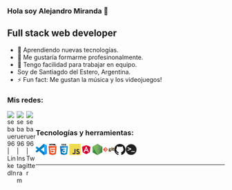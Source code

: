 ### Hola soy Alejandro Miranda 👋
 
## Full stack web developer
- 🌱 Aprendiendo nuevas tecnologías.
- 🏢 Me gustaría formarme profesinonalmente.
- 👯 Tengo facilidad para trabajar en equipo.
-  Soy de Santiagdo del Estero, Argentina.
- ⚡ Fun fact: Me gustan la música y los videojuegos!

### Mis redes:

[<img align="left" alt="sebauer96 | LinkedIn" width="22px" src="https://cdn.jsdelivr.net/npm/simple-icons@v3/icons/linkedin.svg" />][linkedin]
[<img align="left" alt="sebauer96 | Instagram" width="22px" src="https://cdn.jsdelivr.net/npm/simple-icons@v3/icons/instagram.svg" />][instagram]
[<img align="left" alt="sebauer96 | Twitter" width="22px" src="https://cdn.jsdelivr.net/npm/simple-icons@v3/icons/twitter.svg" />][twitter]

<br />

### Tecnologías y herramientas:

<img align="left" alt="Visual Studio Code" width="26px" src="https://raw.githubusercontent.com/github/explore/80688e429a7d4ef2fca1e82350fe8e3517d3494d/topics/visual-studio-code/visual-studio-code.png" />
<img align="left" alt="HTML5" width="26px" src="https://raw.githubusercontent.com/github/explore/80688e429a7d4ef2fca1e82350fe8e3517d3494d/topics/html/html.png" />
<img align="left" alt="CSS3" width="26px" src="https://raw.githubusercontent.com/github/explore/80688e429a7d4ef2fca1e82350fe8e3517d3494d/topics/css/css.png" />
<img align="left" alt="JavaScript" width="26px" src="https://raw.githubusercontent.com/github/explore/80688e429a7d4ef2fca1e82350fe8e3517d3494d/topics/javascript/javascript.png" />
<img align="left" alt="Angular" width="26px" src="https://raw.githubusercontent.com/github/explore/80688e429a7d4ef2fca1e82350fe8e3517d3494d/topics/angular/angular.png" />
<img align="left" alt="Node.js" width="26px" src="https://raw.githubusercontent.com/github/explore/80688e429a7d4ef2fca1e82350fe8e3517d3494d/topics/nodejs/nodejs.png" />
<img align="left" alt="Git" width="26px" src="https://raw.githubusercontent.com/github/explore/80688e429a7d4ef2fca1e82350fe8e3517d3494d/topics/git/git.png" />
<img align="left" alt="GitHub" width="26px" src="https://raw.githubusercontent.com/github/explore/78df643247d429f6cc873026c0622819ad797942/topics/github/github.png" />
<img align="left" alt="Terminal" width="26px" src="https://raw.githubusercontent.com/github/explore/80688e429a7d4ef2fca1e82350fe8e3517d3494d/topics/terminal/terminal.png" />

<br />
<br />

---


[linkedin]: https://www.linkedin.com/in/marcos-alejandro-miranda/
[instagram]: https://www.instagram.com/ale_miranda13/
[twitter]: https://twitter.com/Alee_jr_
